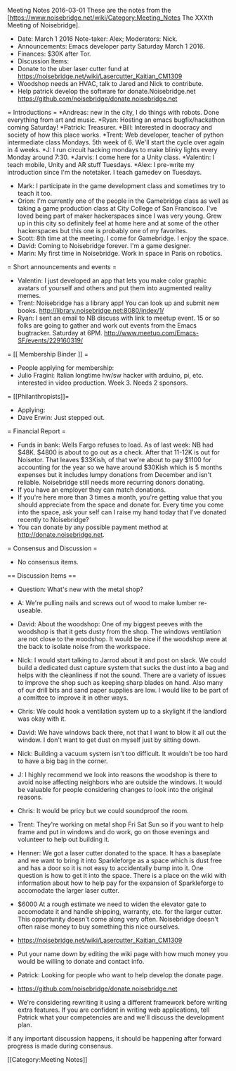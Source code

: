 Meeting Notes 2016-03-01 
 These are the notes from the [https://www.noisebridge.net/wiki/Category:Meeting_Notes The XXXth Meeting of Noisebridge]. 
* Date: March 1 2016 Note-taker: Alex; Moderators: Nick.
* Announcements: Emacs developer party Saturday March 1 2016.
* Finances: $30K after Tor.
* Discussion Items:
* Donate to the uber laser cutter fund at https://noisebridge.net/wiki/Lasercutter_Kaitian_CM1309
* Woodshop needs an HVAC, talk to Jared and Nick to contribute.
* Help patrick develop the software for donate.Noisebridge.net https://github.com/noisebridge/donate.noisebridge.net

= Introductions =
*Andreas: new in the city, I do things with robots. Done everything from art and music.
*Ryan: Hosting an emacs bugfix/hackathon coming Saturday!
*Patrick: Treasurer.
*Bill: Interested in doocracy and society of how this place works.
*Trent: Web developer, teacher of python intermediate class Mondays. 5th week of 6. We'll start the cycle over again in 4 weeks.
*J: I run circuit hacking mondays to make blinky lights every Monday around 7:30.
*Jarvis: I come here for a Unity class.
*Valentin: I teach mobile, Unity and AR stuff Tuesdays.
*Alex: I pre-write my introduction since I'm the notetaker. I teach gamedev on Tuesdays.
* Mark: I participate in the game development class and sometimes try to teach it too.
* Orion: I'm currently one of the people in the Gamebridge class as well as taking a game production class at City College of San Francisco. I've loved being part of maker hackerspaces since I was very young. Grew up in this city so definitely feel at home here and at some of the other hackerspaces but this one is probably one of my favorites.
* Scott: 8th time at the meeting. I come for Gamebridge. I enjoy the space.
* David: Coming to Noisebridge forever. I'm a game designer.
* Marin: My first time in Noisebridge. Work in space in Paris on robotics.

= Short announcements and events =
* Valentin: I just developed an app that lets you make color graphic avatars of yourself and others and put them into augmented reality memes.
* Trent: Noisebridge has a library app! You can look up and submit new books. http://library.noisebridge.net:8080/index/1/
* Ryan: I sent an email to NB discuss with link to meetup event. 15 or so folks are going to gather and work out events from the Emacs bugtracker. Saturday at 6PM. http://www.meetup.com/Emacs-SF/events/229160319/

= [[ Membership Binder ]] =
* People applying for membership:
* Julio Fragini: Italian longtime hw/sw hacker with arduino, pi, etc. interested in video production. Week 3. Needs 2 sponsors.

= [[Philanthropists]]=
* Applying:
* Dave Erwin: Just stepped out.
    
= Financial Report =
* Funds in bank: Wells Fargo refuses to load. As of last week: NB had $48K. $4800 is about to go out as a check. After that 11-12K is out for Noisetor. That leaves $33Kish, of that we're about to pay $1100 for accounting for the year so we have around $30Kish which is 5 months expenses but it includes lumpy donations from December and isn't reliable. Noisebridge still needs more recurring donors donating. 
* If you have an employer they can match donations. 
* If you're here more than 3 times a month, you're getting value that you should appreciate from the space and donate for. Every time you come into the space, ask your self can I raise my hand today that I've donated recently to Noisebridge?
* You can donate by any possible payment method at http://donate.noisebridge.net.

= Consensus and Discussion =
* No consensus items.

== Discussion Items ==
* Question: What's new with the metal shop?
* A: We're pulling nails and screws out of wood to make lumber re-useable.
* David: About the woodshop: One of my biggest peeves with the woodshop is that it gets dusty from the shop. The windows ventilation are not close to the woodshop. It would be nice if the woodshop were at the back to isolate noise from the workspace.
* Nick: I would start talking to Jarrod about it and post on slack. We could build a dedicated dust capture system that sucks the dust into a bag and helps with the cleanliness if not the sound. There are a variety of issues to improve the shop such as keeping sharp blades on hand. Also many of our drill bits and sand paper supplies are low. I would like to be part of a comittee to improve it in other ways.
* Chris: We could hook a ventilation system up to a skylight if the landlord was okay with it.
* David: We have windows back there, not that I want to blow it all out the window. I don't want to get dust on myself just by sitting down.
* Nick: Building a vacuum system isn't too difficult. It wouldn't be too hard to have a big bag in the corner.
* J: I highly recommend we look into reasons the woodshop is there to avoid noise affecting neighbors who are outside the windows. It would be valuable for people considering changes to look into the original reasons.
* Chris: It would be pricy but we could soundproof the room.

* Trent: They're working on metal shop Fri Sat Sun so if you want to help frame and put in windows and do work, go on those evenings and volunteer to help out building it.

* Henner: We got a laser cutter donated to the space. It has a baseplate and we want to bring it into Sparkleforge as a space which is dust free and has a door so it is not easy to accidentally bump into it. One question is how to get it into the space. There is a place on the wiki with information about how to help pay for the expansion of Sparkleforge to accomodate the larger laser cutter. 
* $6000 At a rough estimate we need to widen the elevator gate to accomodate it and handle shipping, warranty, etc. for the larger cutter. This opportunity doesn't come along very often. Noisebridge doesn't often raise money to buy something this nice ourselves.
* https://noisebridge.net/wiki/Lasercutter_Kaitian_CM1309
* Put your name down by editing the wiki page with how much money you would be willing to donate and contact info.

* Patrick: Looking for people who want to help develop the donate page.
* https://github.com/noisebridge/donate.noisebridge.net
* We're considering rewriting it using a different framework before writing extra features. If you are confident in writing web applications, tell Patrick what your competencies are and we'll discuss the development plan.

If any important discussion happens, it should be happening after forward progress is made during consensus.

[[Category:Meeting Notes]]